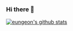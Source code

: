 ### Hi there 👋

[![eungeon's github stats](https://github-readme-stats.vercel.app/api?username=eungeon)](https://github.com/anuraghazra/github-readme-stats)

<!--
**eungeon/eungeon** is a ✨ _special_ ✨ repository because its `README.md` (this file) appears on your GitHub profile.

Here are some ideas to get you started:

- 🔭 I’m currently working on ...
- 🌱 I’m currently learning ...
- 👯 I’m looking to collaborate on ...
- 🤔 I’m looking for help with ...
- 💬 Ask me about ...
- 📫 How to reach me: ...
- 😄 Pronouns: ...
- ⚡ Fun fact: ...
-->
